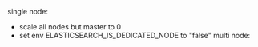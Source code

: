 single node: 
- scale all nodes but master to 0
- set env ELASTICSEARCH_IS_DEDICATED_NODE to "false" 
multi node:
